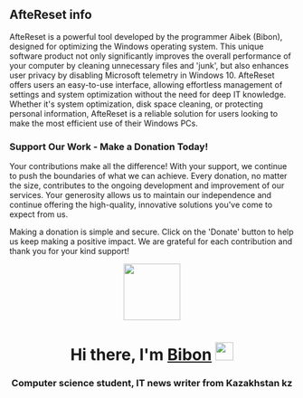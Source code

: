 ## AfteReset info
AfteReset is a powerful tool developed by the programmer Aibek  (Bibon), designed for optimizing the Windows operating system. This unique software product not only significantly improves the overall performance of your computer by cleaning unnecessary files and 'junk', but also enhances user privacy by disabling Microsoft telemetry in Windows 10. AfteReset offers users an easy-to-use interface, allowing effortless management of settings and system optimization without the need for deep IT knowledge. Whether it's system optimization, disk space cleaning, or protecting personal information, AfteReset is a reliable solution for users looking to make the most efficient use of their Windows PCs.

### Support Our Work - Make a Donation Today!

Your contributions make all the difference! With your support, we continue to push the boundaries of what we can achieve. Every donation, no matter the size, contributes to the ongoing development and improvement of our services. Your generosity allows us to maintain our independence and continue offering the high-quality, innovative solutions you've come to expect from us.

Making a donation is simple and secure. Click on the 'Donate' button to help us keep making a positive impact. We are grateful for each contribution and thank you for your kind support!


<div id="header" align="center">
  <img src="https://media.giphy.com/media/M9gbBd9nbDrOTu1Mqx/giphy.gif" width="100"/>
</div>

<h1 align="center">Hi there, I'm <a href="https://sites.google.com/view/abekenaik" target="_blank">Bibon</a> 
<img src="https://github.com/blackcater/blackcater/raw/main/images/Hi.gif" height="32"/></h1>
<h3 align="center">Computer science student, IT news writer from Kazakhstan kz</h3>


